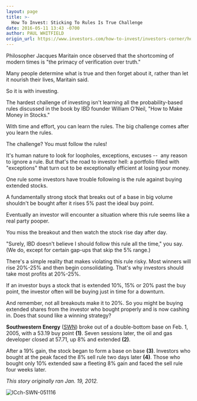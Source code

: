 ```yaml
---
layout: page
title: >-
  How To Invest: Sticking To Rules Is True Challenge
date: 2016-05-11 13:43 -0700
author: PAUL WHITFIELD
origin_url: https://www.investors.com/how-to-invest/investors-corner/how-to-invest-sticking-to-rules-is-true-challenge
---
```





Philosopher Jacques Maritain once observed that the shortcoming of modern times is "the primacy of verification over truth."


Many people determine what is true and then forget about it, rather than let it nourish their lives, Maritain said.


So it is with investing.


The hardest challenge of investing isn't learning all the probability-based rules discussed in the book by IBD founder William O'Neil, "How to Make Money in Stocks."


With time and effort, you can learn the rules. The big challenge comes after you learn the rules.


The challenge? You must follow the rules!


It's human nature to look for loopholes, exceptions, excuses --  any reason to ignore a rule. But that's the road to investor hell: a portfolio filled with "exceptions" that turn out to be exceptionally efficient at losing your money.


One rule some investors have trouble following is the rule against buying extended stocks.


A fundamentally strong stock that breaks out of a base in big volume shouldn't be bought after it rises 5% past the ideal buy point.


Eventually an investor will encounter a situation where this rule seems like a real party pooper.


You miss the breakout and then watch the stock rise day after day.


"Surely, IBD doesn't believe I should follow this rule all the time," you say. (We do, except for certain gap-ups that skip the 5% range.)


There's a simple reality that makes violating this rule risky. Most winners will rise 20%-25% and then begin consolidating. That's why investors should take most profits at 20%-25%.


If an investor buys a stock that is extended 10%, 15% or 20% past the buy point, the investor often will be buying just in time for a downturn.


And remember, not all breakouts make it to 20%. So you might be buying extended shares from the investor who bought properly and is now cashing in. Does that sound like a winning strategy?


**Southwestern Energy** ([SWN](https://research.investors.com/quote.aspx?symbol=SWN)) broke out of a double-bottom base on Feb. 1, 2005, with a 53.19 buy point **(1)**. Seven sessions later, the oil and gas developer closed at 57.71, up 8% and extended **(2)**.


After a 19% gain, the stock began to form a base on base **(3)**. Investors who bought at the peak faced the 8% sell rule two days later **(4)**. Those who bought only 10% extended saw a fleeting 8% gain and faced the sell rule four weeks later.


*This story originally ran Jan. 19, 2012.*


![ICch-SWN-051116](https://www.investors.com/wp-content/uploads/2016/05/ICch-SWN-051116-1024x640.jpg)




